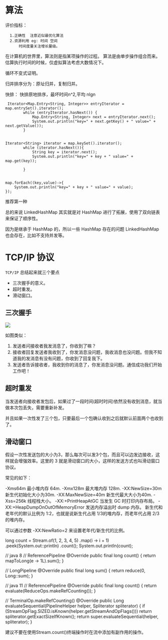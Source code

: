 #  算法
 
 评价指标：
 
	  1.正确性  注意近似最优化算法
	  2.资源利用 eg: 时间 空间
	      时间度量关注增长量级。
在计算机的世界里，算法则是指某项操作的过程。 
算法是由单步操作组合而来。
估算执行时间的时候，仅虚拟算法考虑大数情况下。

循环不变式证明。


归并排序分为：原址归并，复制归并。

快排： 快排原地排序，最坏时间n^2,平均 nlgn


 
 
	 Iterator<Map.Entry<String, Integer>> entryIterator = map.entrySet().iterator();
	        while (entryIterator.hasNext()) {
	            Map.Entry<String, Integer> next = entryIterator.next();
	            System.out.println("key=" + next.getKey() + " value=" + next.getValue());
	        }
        
        
	Iterator<String> iterator = map.keySet().iterator();
	        while (iterator.hasNext()){
	            String key = iterator.next();
	            System.out.println("key=" + key + " value=" +       map.get(key));
	
	        }
        
        
	map.forEach((key,value)->{
	    System.out.println("key=" + key + " value=" + value);
	});
	
推荐第一种

总的来说 LinkedHashMap 其实就是对 HashMap 进行了拓展，使用了双向链表来保证了顺序性。

因为是继承于 HashMap 的，所以一些 HashMap 存在的问题 LinkedHashMap 也会存在，比如不支持并发等。


# TCP/IP 协议

`TCP/IP` 总结起来就三个要点
- 三次握手的意义。
- 超时重发。
- 滑动窗口。

## 三次握手
![](https://ws4.sinaimg.cn/large/006tNc79gy1fms9a563c3j30o309ogmc.jpg)

如图类似：
1. 发送者问接收者我发消息了，你收到了嘛？
2. 接收者回复发送者我收到了，你发消息没问题，我收消息也没问题。但我不知道我的发消息有没有问题，你收到了回复我下。
3. 发送者告诉接收者，我收到你的消息了，你发消息没问题。通信成功我们开始工作吧！


## 超时重发

当发送者向接收者发包后，如果过了一段时间(超时时间)依然没有收到消息，就当做本次包丢失，需要重新补发。

并且如果一次性发了三个包，只要最后一个包确认收到之后就默认前面两个也收到了。

## 滑动窗口
假设一次性发送包的大小为3，那么每次可以发3个包，而且可以边发边接收，这样就会增强效率。这里的 3 就是滑动窗口的大小，这样的发送方式也叫滑动窗口协议。


常见的如下：

-Xms64m 最小堆内存 64m.
-Xmx128m 最大堆内存 128m.
-XX:NewSize=30m 新生代初始化大小为30m.
-XX:MaxNewSize=40m 新生代最大大小为40m.
-Xss=256k 线程栈大小。
-XX:+PrintHeapAtGC 当发生 GC 时打印内存布局。
-XX:+HeapDumpOnOutOfMemoryError 发送内存溢出时 dump 内存。
新生代和老年代的默认比例为 1:2，也就是说新生代占用 1/3的堆内存，而老年代占用 2/3 的堆内存。

可以通过参数 -XX:NewRatio=2 来设置老年代/新生代的比例。	


long count = Stream.of(1, 2, 3, 4, 5)
        .map(i -> i + 1)
        .peek(System.out::println)
        .count();
System.out.println(count);

// java 8
// ReferencePipeline
@Override
public final long count() {
    return mapToLong(e -> 1L).sum();
}

// LongPipeline
@Override
public final long sum() {
    return reduce(0, Long::sum);
}

// java 11
// ReferencePipeline
@Override
public final long count() {
    return evaluate(ReduceOps.makeRefCounting());
}

// TerminalOp.makeRefCounting()
@Override
public  Long evaluateSequential(PipelineHelper helper,
                                      Spliterator spliterator) {
    if (StreamOpFlag.SIZED.isKnown(helper.getStreamAndOpFlags()))
        return spliterator.getExactSizeIfKnown();
    return super.evaluateSequential(helper, spliterator);
}

建议不要在使用Stream.count()终端操作时在流中添加有副作用的操作。
